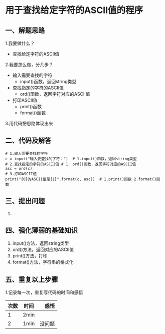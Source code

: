 # 用于查找给定字符的ASCII值的程序
## 一、解题思路
 1.我要做什么？<br>
   - 查找给定字符的ASCII值
     
 2.我要怎么做，分几步？<br>
   - 输入需要查找的字符
     - input()函数，返回string类型
   - 查找指定的字符的ASCII值
     - ord()函数，返回字符对应的ASCII值
   - 打印ASCII值
     - print()函数
     - format()函数

 3.用代码把思路体现出来<br>
 
## 二、代码及解答
    # 1.输入需要查找的字符
    c = input("输入要查找的字符：")  # 1.input()函数，返回string类型
    # 2.查找指定的字符的ASCII值 # 1. ord()函数，返回字符对应的ASCII值
    asc = ord(c)
    # 3.打印ASCII值
    print("{0}的ASCII值是{1}".format(c, asc))  # 1.print()函数 2.format()函数

    
## 三、提出问题
 1.
 
## 四、强化薄弱的基础知识
 1. input()方法，返回string类型
 2. ord()方法，返回对应的ASCII值
 3. print()方法，打印
 4. format()方法，字符串的格式化
 
## 五、重复以上步骤
 1.记录每一次，重复写代码的时间和感悟<br>
 
| 次数 | 时间 | 感悟 |
| :---          |     :---:      |          ---: |
|   1  |  2min    |     |
|    2   |  1min      |    没问题   |

